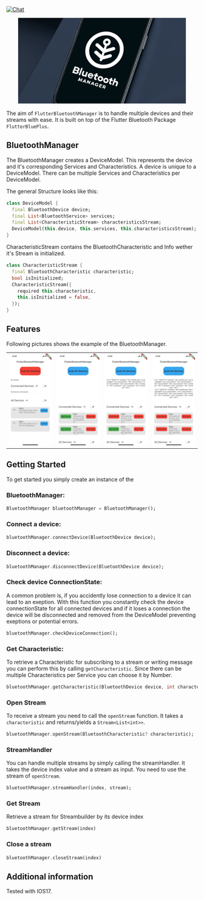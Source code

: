 [![Chat](https://img.shields.io/discord/634853295160033301.svg?style=flat-square&colorB=758ED3)](https://discord.gg/Yk5Efra)

<div align="center">
    <img alt="BluetoothManager" src="resources/F215286A-6FEE-432C-870F-BFA739DE9B56_1_201_a.jpeg" height="225"/>
</div>


The aim of `FlutterBluetoothManager` is to handle multiple devices and their streams with ease. It is built on top of the Flutter Bluetooth Package `FlutterBluePlus`.

## BluetoothManager

The BluetoothManager creates a DeviceModel. This represents the device and it's corresponding Services and Characteristics. A device is unique to a DeviceModel. There can be multiple Services and Characteristics per DeviceModel.

The general Structure looks like this:
```dart
class DeviceModel {
  final BluetoothDevice device;
  final List<BluetoothService> services;
  final List<CharacteristicStream> characteristicsStream;
  DeviceModel(this.device, this.services, this.characteristicsStream);
}
```
CharacteristicStream contains the BluetoothCharacteristic and Info wether it's Stream is initialized.
```dart
class CharacteristicStream {
  final BluetoothCharacteristic characteristic;
  bool isInitialized;
  CharacteristicStream({
    required this.characteristic,
    this.isInitialized = false,
  });
}
```
## Features
Following pictures shows the example of the BluetoothManager.

<table>
  <tr>
    <td><img alt="Search for devices" src="resources/DD05AF0C-8434-43A1-A1D6-C9221B7B93C6_1_105_c.jpeg" width="125"/></td>
    <td><img alt="Connect multiple devices" src="resources/B92488A3-63E6-49CD-BEF6-B67395B7D6A2_1_105_c.jpeg" width="125"/></td>
    <td><img alt="Open single Stream" src="resources/922BA714-DDB9-4535-AF41-F161573E8046_1_105_c.jpeg" width="125"/></td>
    <td><img alt="Open multiple Streams" src="resources/92D4F7DF-A796-4F4E-B6E3-03C89D6646CF_1_105_c.jpeg" width="125"/></td>
  </tr>
</table>

## Getting Started

To get started you simply create an instance of the 
### BluetoothManager:
```dart
BluetoothManager bluetoothManager = BluetoothManager();
```
### Connect a device:
```dart
bluetoothManager.connectDevice(BluetoothDevice device);
```
### Disconnect a device:
```dart
bluetoothManager.disconnectDevice(BluetoothDevice device);
``````

### Check device ConnectionState:
A common problem is, if you accidently lose connection to a device it can lead to an exeption. With this function you constantly check the device connectionState for all connected devices and if it loses a connection the device will be disconnected and removed from the DeviceModel preventing exeptions or potential errors.

```dart
bluetoothManager.checkDeviceConnection();
```
### Get Characteristic:
To retrieve a Characteristic for subscribing to a stream or writing message you can perform this by calling `getCharacteristic`. Since there can be multiple Characteristics per Service you can choose it by Number.
```dart
bluetoothManager.getCharacteristic(BluetoothDevice device, int characteristicNumber);
```

### Open Stream
To receive a stream you need to call the `openStream` function. It takes a `characteristic` and returns/yields a `Stream<List<int>>`.
```dart
bluetoothManager.openStream(BluetoothCharacteristic? characteristic);
```
### StreamHandler
You can handle multiple streams by simply calling the streamHandler. It takes the device index value and a stream as input. You need to use the stream of `openStream`.
```dart
bluetoothManager.streamHandler(index, stream);
```

### Get Stream
Retrieve a stream for Streambuilder by its device index
```dart
bluetoothManager.getStream(index)
```

### Close a stream
```dart
bluetoothManager.closeStream(index)
```

## Additional information

Tested with IOS17.